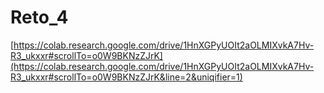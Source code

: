 # Reto_4

[https://colab.research.google.com/drive/1HnXGPyUOIt2aOLMIXvkA7Hv-R3_ukxxr#scrollTo=o0W9BKNzZJrK](https://colab.research.google.com/drive/1HnXGPyUOIt2aOLMIXvkA7Hv-R3_ukxxr#scrollTo=o0W9BKNzZJrK&line=2&uniqifier=1)
